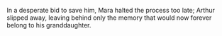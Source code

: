  In a desperate bid to save him, Mara halted the process too late; Arthur slipped away, leaving behind only the memory that would now forever belong to his granddaughter.
